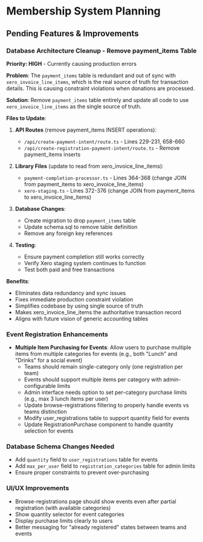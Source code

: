 # Membership System Planning

## Pending Features & Improvements

### Database Architecture Cleanup - Remove payment_items Table
**Priority: HIGH** - Currently causing production errors

**Problem**: The `payment_items` table is redundant and out of sync with `xero_invoice_line_items`, which is the real source of truth for transaction details. This is causing constraint violations when donations are processed.

**Solution**: Remove `payment_items` table entirely and update all code to use `xero_invoice_line_items` as the single source of truth.

**Files to Update**:
1. **API Routes** (remove payment_items INSERT operations):
   - `/api/create-payment-intent/route.ts` - Lines 229-231, 658-660
   - `/api/create-registration-payment-intent/route.ts` - Remove payment_items inserts

2. **Library Files** (update to read from xero_invoice_line_items):
   - `payment-completion-processor.ts` - Lines 364-368 (change JOIN from payment_items to xero_invoice_line_items)
   - `xero-staging.ts` - Lines 372-376 (change JOIN from payment_items to xero_invoice_line_items)

3. **Database Changes**:
   - Create migration to drop `payment_items` table
   - Update schema.sql to remove table definition
   - Remove any foreign key references

4. **Testing**:
   - Ensure payment completion still works correctly
   - Verify Xero staging system continues to function
   - Test both paid and free transactions

**Benefits**:
- Eliminates data redundancy and sync issues
- Fixes immediate production constraint violation
- Simplifies codebase by using single source of truth
- Makes xero_invoice_line_items the authoritative transaction record
- Aligns with future vision of generic accounting tables

### Event Registration Enhancements
- **Multiple Item Purchasing for Events**: Allow users to purchase multiple items from multiple categories for events (e.g., both "Lunch" and "Drinks" for a social event)
  - Teams should remain single-category only (one registration per team)
  - Events should support multiple items per category with admin-configurable limits
  - Admin interface needs option to set per-category purchase limits (e.g., max 3 lunch items per user)
  - Update browse-registrations filtering to properly handle events vs teams distinction
  - Modify user_registrations table to support quantity field for events
  - Update RegistrationPurchase component to handle quantity selection for events

### Database Schema Changes Needed
- Add `quantity` field to `user_registrations` table for events
- Add `max_per_user` field to `registration_categories` table for admin limits
- Ensure proper constraints to prevent over-purchasing

### UI/UX Improvements
- Browse-registrations page should show events even after partial registration (with available categories)
- Show quantity selector for event categories
- Display purchase limits clearly to users
- Better messaging for "already registered" states between teams and events